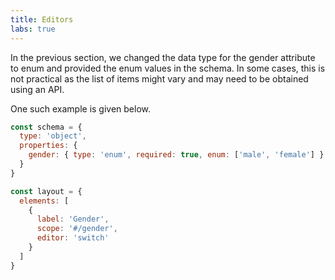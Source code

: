 ```yaml
---
title: Editors
labs: true
---
```


In the previous section, we changed the data type for the gender attribute to enum and provided the enum values in the schema. In some cases, this is not practical as the list of items might vary and may need to be obtained using an API.

One such example is given below.

```js
const schema = {
  type: 'object',
  properties: {
    gender: { type: 'enum', required: true, enum: ['male', 'female'] }
  }
}
```

```js
const layout = {
  elements: [
    {
      label: 'Gender',
      scope: '#/gender',
      editor: 'switch'
    }
  ]
}
```
